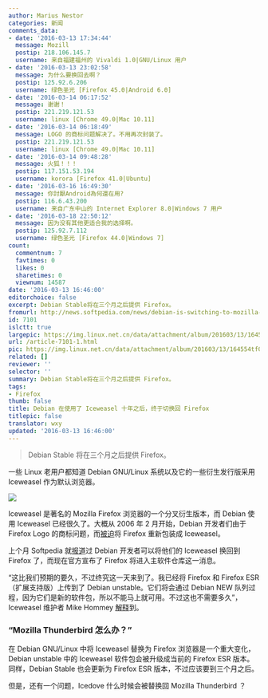 ```yaml
---
author: Marius Nestor
categories: 新闻
comments_data:
- date: '2016-03-13 17:34:44'
  message: Mozill
  postip: 218.106.145.7
  username: 来自福建福州的 Vivaldi 1.0|GNU/Linux 用户
- date: '2016-03-13 23:02:58'
  message: 为什么要换回去啊？
  postip: 125.92.6.206
  username: 绿色圣光 [Firefox 45.0|Android 6.0]
- date: '2016-03-14 06:17:52'
  message: 谢谢！
  postip: 221.219.121.53
  username: linux [Chrome 49.0|Mac 10.11]
- date: '2016-03-14 06:18:49'
  message: LOGO 的商标问题解决了。不用再次封装了。
  postip: 221.219.121.53
  username: linux [Chrome 49.0|Mac 10.11]
- date: '2016-03-14 09:48:28'
  message: 火狐！！！
  postip: 117.151.53.194
  username: korora [Firefox 41.0|Ubuntu]
- date: '2016-03-16 16:49:30'
  message: 你討厭Android為何還在用?
  postip: 116.6.43.200
  username: 来自广东中山的 Internet Explorer 8.0|Windows 7 用户
- date: '2016-03-18 22:50:12'
  message: 因为没有其他更适合我的选择啊。
  postip: 125.92.7.112
  username: 绿色圣光 [Firefox 44.0|Windows 7]
count:
  commentnum: 7
  favtimes: 0
  likes: 0
  sharetimes: 0
  viewnum: 14587
date: '2016-03-13 16:46:00'
editorchoice: false
excerpt: Debian Stable将在三个月之后提供 Firefox。
fromurl: http://news.softpedia.com/news/debian-is-switching-to-mozilla-firefox-after-a-decade-of-using-iceweasel-501647.shtml
id: 7101
islctt: true
largepic: https://img.linux.net.cn/data/attachment/album/201603/13/164554tf0ve4s0re0whvq0.png
url: /article-7101-1.html
pic: https://img.linux.net.cn/data/attachment/album/201603/13/164554tf0ve4s0re0whvq0.png.thumb.jpg
related: []
reviewer: ''
selector: ''
summary: Debian Stable将在三个月之后提供 Firefox。
tags:
- Firefox
thumb: false
title: Debian 在使用了 Iceweasel 十年之后，终于切换回 Firefox
titlepic: false
translator: wxy
updated: '2016-03-13 16:46:00'
---
```



> 
> Debian Stable 将在三个月之后提供 Firefox。
> 
> 
> 


一些 Linux 老用户都知道 Debian GNU/Linux 系统以及它的一些衍生发行版采用 Iceweasel 作为默认浏览器。


![](/data/attachment/album/201603/13/164554tf0ve4s0re0whvq0.png)


Iceweasel 是著名的 Mozilla Firefox 浏览器的一个分叉衍生版本，而 Debian 使用 Iceweasel 已经很久了。大概从 2006 年 2 月开始，Debian 开发者们由于 Firefox Logo 的商标问题，而[被迫](https://bugs.debian.org/cgi-bin/bugreport.cgi?bug=354622)将 Firefox 重新包装成 Iceweasel。


上个月 Softpedia 就[报道](http://news.softpedia.com/news/debian-finally-switches-iceweasel-name-back-to-firefox-500966.shtml)过 Debian 开发者可以将他们的 Iceweasel 换回到 Firefox 了，而现在官方宣布了 Firefox 将进入主软件仓库这一消息。


“这比我们预期的要久，不过终究这一天来到了。我已经将 Firefox 和 Firefox ESR （扩展支持版）上传到了 Debian unstable。它们将会通过 Debian NEW 队列过程，因为它们是新的软件包，所以不能马上就可用。不过这也不需要多久”，Iceweasel 维护者 Mike Hommey [解释](https://glandium.org/blog/?p=3622)到。


### “Mozilla Thunderbird 怎么办？”


在 Debian GNU/Linux 中将 Iceweasel 替换为 Firefox 浏览器是一个重大变化，Debian unstable 中的 Iceweasel 软件包会被升级成当前的 Firefox ESR 版本。同样，Debian Stable 也会更新为 Firefox ESR 版本，不过应该要到三个月之后。


但是，还有一个问题，Icedove 什么时候会被替换回 Mozilla Thunderbird ？